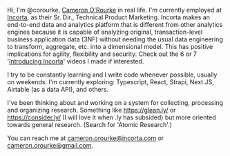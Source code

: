 Hi, I'm @corourke, [Cameron O'Rourke](https://www.linkedin.com/in/cameronorourke/) in real life. I'm currently employed at [Incorta](https://www.incorta.com/), as their Sr. Dir., Technical Product Marketing. 
Incorta makes an end-to-end data and analytics platform that is different from other analytics engines because it is capable of analyzing original, transaction-level business application data (3NF) without needing the usual data engineering to transform, aggregate, etc. into a dimensional model. 
This has positive implications for agility, flexibility and security. Check out the 6 or 7 '[Introducing Incorta](https://www.incorta.com/product-demo)' videos I made if interested.

I try to be constantly learning and I write code whenever possible, usually on weekends. I'm currently exploring: Typescript, React, Strapi, Next.JS, Airtable (as a data API), and others. 

I've been thinking about and working on a system for collecting, processing and organizing research. 
Something like https://glean.ly/ or https://consider.ly/ (I will love it when .ly has subsided) but more oriented towards general research. 
(Search for 'Atomic Research'.) 

You can reach me at cameron.orourke@incorta.com or cameron.orourke@gmail.com. 

<!---
corourke/corourke is a ✨ special ✨ repository because its `README.md` (this file) appears on your GitHub profile.
You can click the Preview link to take a look at your changes.
--->
